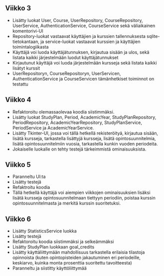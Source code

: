 ## Viikko 3

- Lisätty luokat User, Course, UserRepository, CourseRepository, UserService, AuthenticationService, CourseService sekä väliaikainen komentorivi-UI
- Repository-luokat vastaavat käyttäjien ja kurssien tallennuksesta sqlite-tietokantaan, ja service-luokat vastaavat kurssien ja käyttäjien toimintalogiikasta
- Käyttäjä voi luoda käyttäjätunnuksen, kirjautua sisään ja ulos, sekä listata kaikki järjestelmään luodut käyttäjätunnukset
- Kirjautunut käyttäjä voi luoda järjestelmään kursseja sekä listata kaikki lisätyt kurssit
- UserRepositoryn, CourseRepositoryn, UserServicen, AuthenticationService ja CourseServicen tämänhetkiset toiminnot on testattu

## Viikko 4

- Refaktoroitu olemassaolevaa koodia siistimmäksi.
- Lisätty luokat StudyPlan, Period, AcademicYear, StudyPlanRepository, PeriodRepository, AcademicYearRepository, StudyPlanService, PeriodService ja AcademicYearService.
- Lisätty Tkinter-UI, jossa voi tällä hetkellä rekisteröityä, kirjautua sisään, lisätä kursseja, tarkastella lisättyjä kursseja, lisätä opintosuunnitelmia, lisätä opintosuunnitelmiin vuosia, tarkastella kunkin vuoden periodeita.
- Jokaiselle luokalle on tehty testejä tärkeimmistä ominaisuuksista.

## Viikko 5

- Paranneltu UI:ta
- Lisätty testejä
- Refaktroitu koodia
- Tällä hetkellä käyttäjä voi aiempien viikkojen ominaisuuksien lisäksi lisätä kursseja opintosuunnitelmaan tiettyyn periodiin, poistaa kurssin opintosuunnitelmasta ja merkitä kurssin suoritetuksi.

## Viikko 6

- Lisätty StatisticsService luokka
- Lisätty testejä
- Refaktoroitu koodia siistimmäksi ja selkeämmäksi
- Lisätty StudyPlan luokkaan goal_credits
- Lisätty käyttäliittymään mahdollisuus tarkastella erilaisia tilastoja opinnoista (kuten opintopisteiden jakautuminen eri periodeille, keskiarvo, kuinka monta prosenttia suoritettu tavoitteesta)
- Paranneltu ja siistitty käyttöliittymää
